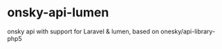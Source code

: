 # onsky-api-lumen
onsky api  with support for Laravel &amp; lumen, based on onesky/api-library-php5
